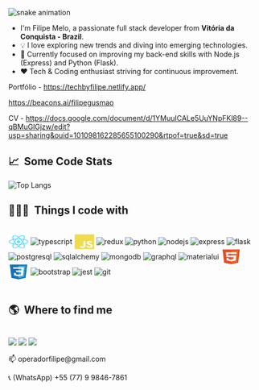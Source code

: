 
![snake animation](https://github.com/mgkill/mgkill/blob/output/github-contribution-grid-snake.svg)

 - I'm Filipe Melo, a passionate full stack developer from <b>Vitória da Conquista - Brazil</b>.</br>
 - 💡 I love exploring new trends and diving into emerging technologies.</br>
 - 🌱 Currently focused on improving my back-end skills with Node.js (Express) and Python (Flask).</br>
 - ❤️ Tech & Coding enthusiast striving for continuous improvement.

Portfólio - https://techbyfilipe.netlify.app/

https://beacons.ai/filipegusmao

CV - https://docs.google.com/document/d/1YMuuICALe5UuYNpFKl89--qBMuGlGjzw/edit?usp=sharing&ouid=101098162285655100290&rtpof=true&sd=true

## 📈 &nbsp;Some Code Stats ##


 <!--
 ![GitHub Stats](https://github-readme-stats.vercel.app/api?username=mghkill&show_icons=true&hide_border=true&bg_color=0D1117&title_color=007FFF&icon_color=007FFF&text_color=FFFFFF&include_all_commits=true&count_private=true&custom_title=GitHub%20Stats&hide_title=false&line_height=27&card_width=500&border_radius=10&border_color=007FFF&locale=en&cache_seconds=1800) -->
![Top Langs](https://github-readme-stats.vercel.app/api/top-langs/?username=mghkill&layout=compact&hide_border=true&bg_color=0D1117&title_color=007FFF&icon_color=007FFF&text_color=FFFFFF&card_width=500&border_radius=10&border_color=007FFF&locale=en&cache_seconds=1800)

<!--
<ul>

  <li>
    <img class="emoji" alt="hamburger" src="https://github.githubassets.com/images/icons/emoji/unicode/1f354.png" width="20" height="20">
    <span>Burger Phop</span>
    <ul>
      <li>
        <a target="_blank" href="https://hamb-mghkill.vercel.app/">Click Link - Deploy</a>
      </li>
    </ul>
  </li>
  
  <li>
    <img class="emoji" alt="coin" src="https://github.githubassets.com/images/icons/emoji/unicode/1fa99.png" width="20" height="20">
    <span>Hub with register and login</span>
    <ul>
      <li>
        <a target="_blank" href="https://react-entrega-s2-kenzie-hub-mghkill-mghkill.vercel.app/">Click Link - Deploy</a>
      </li>
    </ul>
  </li>

</ul>

 <ul>

   <li>
    <img class="emoji" alt="heart" src="https://github.githubassets.com/images/icons/emoji/unicode/2764.png" width="20" height="20">
    <span>Health Control</span>
    <ul>
      <li>
        <a href="https://maissaude.vercel.app" target="_blank">Click Link - Deploy</a>
      </li>
    </ul>
  </li>
  <li>
    <img class="emoji" alt="lotus_position_woman" src="https://github.githubassets.com/images/icons/emoji/unicode/1f9d8-2640.png" width="20" height="20">
    <span>Habits Team</span>
    <ul>
      <li>
        <a href="https://habits-team-project.vercel.app" target="_blank">Click Link - Deploy</a>
      </li>
    </ul>
  </li>
  
  

  <li>
    <img class="emoji" alt="hash" src="https://github.githubassets.com/images/icons/emoji/unicode/0023-20e3.png" width="20" height="20">
    <span>DEV BALL Z</span>
    <ul>
      <li>
        <a href="https://kenzie-academy-brasil-developers.github.io/entrega-lig-4-sprint-5-rodhardt" target="_blank">Click Link - Deploy</a>
      </li>
    </ul>
  </li> 

  <li>
    <img class="emoji" alt="vietnam" src="https://github.githubassets.com/images/icons/emoji/unicode/1f1fb-1f1f3.png" width="20" height="20">
    <span>Torre de Hanoi</span>
    <ul>
      <li>
        <a href="https://kenzie-academy-brasil-developers.github.io/entrega-torre-de-hanoi-sprint-5-mghkill/" target="_blank">Click Link - Deploy</a>
      </li>
    </ul>
  </li>

</ul>
-->



## 👨🏻‍💻 &nbsp;Things I code with ##
<div style="display: inline_block"><br>
  <img align="center" height="30" width="40" alt="react" src="https://raw.githubusercontent.com/devicons/devicon/master/icons/react/react-original.svg" style="fill: #61DAFB;">
  <img align="center" height="30" width="40" alt="typescript" src="https://cdn.jsdelivr.net/gh/devicons/devicon/icons/typescript/typescript-original.svg" style="fill: #3178C6;">
  <img align="center" height="30" width="40" alt="javascript" src="https://raw.githubusercontent.com/devicons/devicon/master/icons/javascript/javascript-plain.svg" style="fill: #F7DF1E;">
  <img align="center" height="30" width="40" alt="redux" src="https://cdn.jsdelivr.net/gh/devicons/devicon/icons/redux/redux-original.svg" style="fill: #764ABC;">
  <img align="center" height="30" width="40" alt="python" src="https://cdn.jsdelivr.net/gh/devicons/devicon/icons/python/python-original.svg" style="fill: #3776AB;">
  <img align="center" height="30" width="40" alt="nodejs" src="https://cdn.jsdelivr.net/gh/devicons/devicon/icons/nodejs/nodejs-original.svg" style="fill: #339933;">
  <img align="center" height="30" width="40" alt="express" src="https://cdn.jsdelivr.net/gh/devicons/devicon/icons/express/express-original.svg" style="fill: #000000;">
  <img align="center" height="30" width="40" alt="flask" src="https://cdn.jsdelivr.net/gh/devicons/devicon/icons/flask/flask-original.svg" style="fill: #000000;">
  <img align="center" height="30" width="40" alt="postgresql" src="https://cdn.jsdelivr.net/gh/devicons/devicon/icons/postgresql/postgresql-original.svg" style="fill: #336791;">
  <img align="center" height="30" width="40" alt="sqlalchemy" src="https://cdn.jsdelivr.net/gh/devicons/devicon/icons/sqlalchemy/sqlalchemy-original.svg" style="fill: #F8DC3D;">
  <img align="center" height="30" width="40" alt="mongodb" src="https://cdn.jsdelivr.net/gh/devicons/devicon/icons/mongodb/mongodb-original.svg" style="fill: #47A248;">

  <!-- <img align="center" height="30" width="40" alt="nextjs" src="https://cdn.jsdelivr.net/gh/devicons/devicon/icons/nextjs/nextjs-original.svg">    --> 
  <img align="center" height="30" width="40" alt="graphql" src="https://cdn.jsdelivr.net/gh/devicons/devicon/icons/graphql/graphql-plain.svg" style="fill: #E10098;">    
<!--   <img align="center" height="30" width="40" alt="storybook" src="https://cdn.jsdelivr.net/gh/devicons/devicon/icons/storybook/storybook-original.svg">   -->  
  <img align="center" height="30" width="40" alt="materialui" src="https://cdn.jsdelivr.net/gh/devicons/devicon/icons/materialui/materialui-original.svg" style="fill: #0081CB;">
  <img align="center" height="30" width="40" alt="html5" src="https://raw.githubusercontent.com/devicons/devicon/master/icons/html5/html5-original.svg" style="fill: #E34F26;">
  <img align="center" height="30" width="40" alt="css3" src="https://raw.githubusercontent.com/devicons/devicon/master/icons/css3/css3-original.svg" style="fill: #1572B6;">
  <!-- <img align="center" height="30" width="40" alt="sass" src="https://cdn.jsdelivr.net/gh/devicons/devicon/icons/sass/sass-original.svg"> -->
  <img align="center" height="30" width="40" alt="bootstrap" src="https://cdn.jsdelivr.net/gh/devicons/devicon/icons/bootstrap/bootstrap-plain.svg" style="fill: #563D7C;">
  <img align="center" height="30" width="40" alt="jest" src="https://cdn.jsdelivr.net/gh/devicons/devicon/icons/jest/jest-plain.svg" style="fill: #C21325;">

  <!-- <img align="center" height="30" width="40" alt="wordpress" src="https://cdn.worldvectorlogo.com/logos/wordpress-icon-1.svg"> -->
  <img align="center" height="30" width="40" alt="git" src="https://cdn.jsdelivr.net/gh/devicons/devicon/icons/git/git-original.svg" style="fill: #F05032;">
</div>

<br>
 


## 🌎 &nbsp;Where to find me ##
<div style="display: inline_block"><br> 
 <!--<a href="" target="_blank"><img src="https://i.imgur.com/MymA43I.png"></a>-->
  <a href="https://www.linkedin.com/in/filipegusmaomelo/ " target="_blank"><img src="https://img.shields.io/badge/-LinkedIn-%230077B5?style=for-the-badge&logo=linkedin&logoColor=white" target="_blank"></a>   
  <a href="https://www.facebook.com/filipe.gusmaodemelo/" target="_blank"><img src="https://img.shields.io/badge/-Facebook-%230177B5?style=for-the-badge&logo=facebook&logoColor=white" target="_blank"></a>
  <a href = "mailto:operadorfilipe@gmail.com"><img src="https://img.shields.io/badge/-Gmail-%23333?style=for-the-badge&logo=gmail&logoColor=white" target="_blank"></a>
  <p> 📫 operadorfilipe@gmail.com </p>
<p>📞 (WhatsApp) +55 (77) 9 9846-7861</p>


  <br>
   
</div>

 

